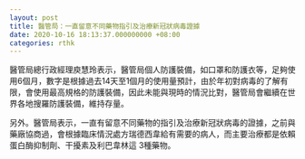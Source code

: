 ```yaml
---
layout: post
title: 醫管局：一直留意不同藥物指引及治療新冠狀病毒證據
date: 2020-10-16 18:13:37.000000000 +08:00
categories: rthk
---
```


醫管局總行政經理庾慧玲表示，醫管局個人防護裝備，如口罩和防護衣等，足夠使用6個月，數字是根據過去14天至1個月的使用量預計，由於年初對病毒的了解有限，會使用最高規格的防護裝備，因此未能與現時的情況比對，醫管局會繼續在世界各地搜羅防護裝備，維持存量。

另外。醫管局表示，一直有留意不同藥物的指引及治療新冠狀病毒的證據，之前與藥廠協商過，會根據臨床情況處方瑞德西韋給有需要的病人，而主要治療都是依賴蛋白酶抑制劑、干擾素及利巴韋林這 3種藥物。
